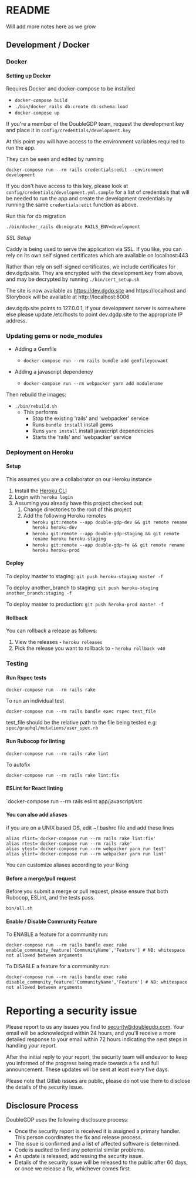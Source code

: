 # README

Will add more notes here as we grow

## Development / Docker

### Docker

#### Setting up Docker

Requires Docker and docker-compose to be installed

- `docker-compose build`
- `./bin/docker_rails db:create db:schema:load`
- `docker-compose up`

If you're a member of the DoubleGDP team, request the development key
and place it in `config/credentials/development.key`

At this point you will have access to the environment variables required
to run the app.

They can be seen and edited by running

`docker-compose run --rm rails credentials:edit --environment development`

If you don't have access to this key, please look at
`config/credentials/development.yml.sample` for a list of credentials
that will be needed to run the app and create the development credentials
by running the same `credentials:edit` function as above.

Run this for db migration

`./bin/docker_rails db:migrate RAILS_ENV=development`

_SSL Setup_

Caddy is being used to serve the application via SSL. If you like, you can rely
on its own self signed certificates which are available on localhost:443

Rather than rely on self-signed certificates, we include certificates for
dev.dgdp.site. They are encrypted with the development.key from above, and may
be decrypted by running `./bin/cert_setup.sh`

The site is now available as https://dev.dgdp.site and https://localhost 
and Storybook will be available at http://localhost:6006

dev.dgdp.site points to 127.0.0.1, if your development server is somewhere else
please update /etc/hosts to point dev.dgdp.site to the appropriate IP address.

### Updating gems or node_modules

- Adding a Gemfile

  - `docker-compose run --rm rails bundle add gemfileyouwant`

- Adding a javascript dependency
  - `docker-compose run --rm webpacker yarn add modulename`

Then rebuild the images:

- `./bin/rebuild.sh`
  - This performs
    - Stop the existing 'rails' and 'webpacker' service
    - Runs `bundle install` install gems
    - Runs `yarn install` install javascript dependencies
    - Starts the 'rails' and 'webpacker' service

### Deployment on Heroku

#### Setup

This assumes you are a collaborator on our Heroku instance

1. Install the [Heroku CLI](https://devcenter.heroku.com/articles/heroku-cli)
1. Login with `heroku login`
1. Assuming you already have this project checked out:
   1. Change directories to the root of this project
   1. Add the following Heroku remotes
      - `heroku git:remote --app double-gdp-dev && git remote rename heroku heroku-dev`
      - `heroku git:remote --app double-gdp-staging && git remote rename heroku heroku-staging`
      - `heroku git:remote --app double-gdp-fe && git remote rename heroku heroku-prod`

#### Deploy

To deploy master to staging: `git push heroku-staging master -f`

To deploy another_branch to staging: `git push heroku-staging another_branch:staging -f`

To deploy master to production: `git push heroku-prod master -f`

#### Rollback

You can rollback a release as follows:

1. View the releases - `heroku releases`
1. Pick the release you want to rollback to - `heroku rollback v40`

### Testing

#### Run Rspec tests

`docker-compose run --rm rails rake`

To run an individual test

`docker-compose run --rm rails bundle exec rspec test_file`

test_file should be the relative path to the file being tested e.g: `spec/graphql/mutations/user_spec.rb`
#### Run Rubocop for linting

`docker-compose run --rm rails rake lint`

To autofix

`docker-compose run --rm rails rake lint:fix`

#### ESLint for React linting

`docker-compose run --rm rails eslint app/javascript/src

#### You can also add aliases
if you are on a UNIX based OS, edit ~/.bashrc file and add these lines

`alias rlint='docker-compose run --rm rails rake lint:fix'`  
`alias rtest='docker-compose run --rm rails rake'`  
`alias ytest='docker-compose run --rm webpacker yarn run test'`  
`alias ylint='docker-compose run --rm webpacker yarn run lint'`  

You can customize aliases according to your liking

#### Before a merge/pull request

Before you submit a merge or pull request, please ensure that both
Rubocop, ESLint, and the tests pass.

`bin/all.sh`

#### Enable / Disable Community Feature

To ENABLE a feature for a community run:
```
docker-compose run --rm rails bundle exec rake enable_community_feature['CommunityName','Feature'] # NB: whitespace not allowed between arguments
```
To DISABLE a feature for a community run:
```
docker-compose run --rm rails bundle exec rake disable_community_feature['CommunityName','Feature'] # NB: whitespace not allowed between arguments
```

# Reporting a security issue

Please report to us any issues you find to security@doublegdp.com. Your email will be acknowledged
within 24 hours, and you'll receive a more detailed response to your email within 72 hours
indicating the next steps in handling your report.

After the initial reply to your report, the security team will endeavor to keep you informed of the
progress being made towards a fix and full announcement. These updates will be sent at least every
five days.

Please note that Gitlab issues are public, please do not use them to disclose the details of the security issue.

## Disclosure Process

DoubleGDP uses the following disclosure process:

- Once the security report is received it is assigned a primary handler. This person coordinates the
  fix and release process.
- The issue is confirmed and a list of affected software is determined.
- Code is audited to find any potential similar problems.
- An update is released, addressing the security issue.
- Details of the security issue will be released to the public after 60 days, or once we release a
  fix, whichever comes first.
